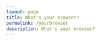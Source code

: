 ```yaml
---
layout: page
title: What's your browser?
permalink: /yourbrowser
description: What's your browser?
---
```

<script>
alert(navigator.userAgent)
</script>
